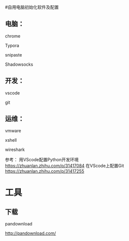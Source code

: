 #自用电脑初始化软件及配置

## 电脑：
chrome

Typora

snipaste

Shadowsocks

## 开发：
vscode

git


## 运维：
vmware

xshell

wireshark



参考：
用VScode配置Python开发环境
https://zhuanlan.zhihu.com/p/31417084
在VScode上配置Git
https://zhuanlan.zhihu.com/p/31417255



# 工具

## 下载

pandownload

http://pandownload.com/


